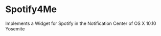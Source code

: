 Spotify4Me
==========

Implements a Widget for Spotify in the Notification Center of OS X 10.10 Yosemite
